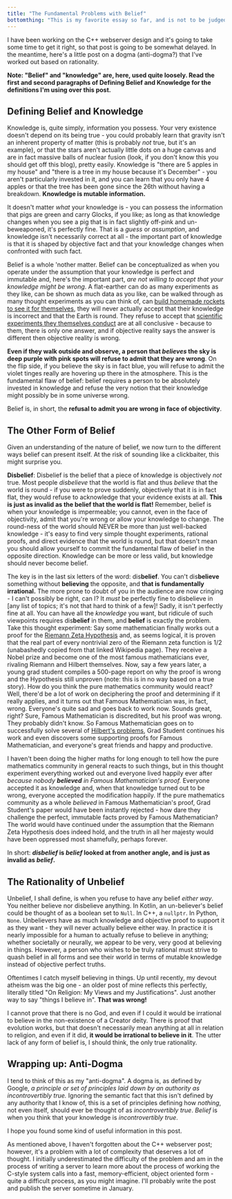 ```yaml
---
title: "The Fundamental Problems with Belief"
bottomthing: "This is my favorite essay so far, and is not to be judged by the title - I couldn't think of anything that fit better."
---
```


I have been working on the C++ webserver design and it's going to take some time to get it right, so that post is going to be somewhat delayed. In the meantime, here's a little post on a dogma (anti-dogma?) that I've worked out based on rationality.

**Note: "Belief" and "knowledge" are, here, used quite loosely. Read the first and second paragraphs of Defining Belief and Knowledge for the definitions I'm using over this post.**

## Defining Belief and Knowledge

Knowledge is, quite simply, information you possess. Your very existence doesn't depend on its being true - you could probably learn that gravity isn't an inherent property of matter (this is probably *not* true, but it's an example), or that the stars aren't actually little dots on a huge canvas and are in fact massive balls of nuclear fusion (look, if you don't know this you should get off this blog), pretty easily. Knowledge is "there are 5 apples in my house" and "there is a tree in my house because it's December" - you aren't particularly invested in it, and you can learn that you only have 4 apples or that the tree has been gone since the 26th without having a breakdown. **Knowledge is mutable information.**

It doesn't matter *what* your knowledge is - you can possess the information that pigs are green and carry Glocks, if you like; as long as that knowledge changes when you see a pig that is in fact slightly off-pink and un-beweaponed, it's perfectly fine. That is a *guess* or *assumption*, and knowledge isn't necessarily correct at all - the important part of knowledge is that it is shaped by objective fact and that your knowledge changes when confronted with such fact.

Belief is a whole 'nother matter. Belief can be conceptualized as when you operate under the assumption that your knowledge is perfect and immutable and, here's the important part, *are not willing to accept that your knowledge might be wrong*. A flat-earther can do as many experiments as they like, can be shown as much data as you like, can be walked through as many thought experiments as you can think of, can [build homemade rockets to see it for themselves](https://www.bbc.com/news/av/technology-43064922), they will never actually accept that their knowledge is incorrect and that the Earth is round. They refuse to accept that [scientific experiments they themselves conduct](https://www.businessinsider.com/flat-earthers-tried-to-prove-the-earth-was-flat-and-it-did-not-go-well-2019-2) are at all conclusive - because to them, there is only one answer, and if objective reality says the answer is different then objective reality is wrong.

**Even if they walk outside and observe, a person that _believes_ the sky is deep purple with pink spots will refuse to admit that they are wrong**. On the flip side, if you believe the sky is in fact blue, you will refuse to admit the violet tinges really are hovering up there in the atmosphere. This is the fundamental flaw of belief: belief requires a person to be absolutely invested in knowledge and refuse the very notion that their knowledge might possibly be in some universe wrong.

Belief is, in short, the **refusal to admit you are wrong in face of objectivity**.

## The Other Form of Belief

Given an understanding of the nature of belief, we now turn to the different ways belief can present itself. At the risk of sounding like a clickbaiter, this might surprise you.

**Disbelief**: Disbelief is the belief that a piece of knowledge is objectively *not* true. Most people *disbelieve* that the world is flat and thus *believe* that the world is round - if you were to prove suddenly, objectively that it is in fact flat, they would refuse to acknowledge that your evidence exists at all. **This is just as invalid as the belief that the world is flat!** Remember, belief is when your knowledge is impermeable; you cannot, even in the face of objectivity, admit that you're wrong or allow your knowledge to change. The round-ness of the world should NEVER be more than just well-backed knowledge - it's easy to find very simple thought experiments, rational proofs, and direct evidence that the world is round, but that doesn't mean you should allow yourself to commit the fundamental flaw of belief in the opposite direction. Knowledge can be more or less valid, but knowledge should never become belief.

The key is in the last six letters of the word: dis**belief**. You can't dis**believe** something without **believing** the opposite, and **that is fundamentally irrational.** The more prone to doubt of you in the audience are now cringing - I can't possibly be right, can I? It *must* be perfectly fine to disbelieve in [any list of topics; it's not that hard to think of a few]! Sadly, it isn't perfectly fine at all. You can have all the *knowledge* you want, but ridicule of such viewpoints requires dis**belief** in them, and **belief** is exactly the problem. Take this thought experiment: Say some mathematician finally works out a proof for the [Riemann Zeta Hypothesis](https://en.wikipedia.org/wiki/Riemann_hypothesis) and, as seems logical, it is proven that the real part of every nontrivial zero of the Riemann zeta function is 1/2 (unabashedly copied from that linked Wikipedia page). They receive a Nobel prize and become one of the most famous mathematicians ever, rivaling Riemann and Hilbert themselves. Now, say a few years later, a young grad student compiles a 500-page report on why the proof is wrong and the Hypothesis still unproven (note: this is in no way based on a true story). How do you think the pure mathematics community would react? Well, there'd be a lot of work on deciphering the proof and determining if it really applies, and it turns out that Famous Mathematician was, in fact, wrong. Everyone's quite sad and goes back to work now. Sounds great, right? Sure, Famous Mathematician is discredited, but his proof was wrong. They probably didn't know. So Famous Mathematician goes on to successfully solve several of [Hilbert's problems](https://en.wikipedia.org/wiki/Hilbert%27s_problems), Grad Student continues his work and even discovers some supporting proofs for Famous Mathematician, and everyone's great friends and happy and productive.

I haven't been doing the higher maths for long enough to tell how the pure mathematics community in general reacts to such things, but in this thought experiment everything worked out and everyone lived happily ever after _because nobody **believed** in Famous Mathematician's proof._ Everyone accepted it as knowledge and, when that knowledge turned out to be wrong, everyone accepted the modification happily. If the pure mathematics community as a whole *believed* in Famous Mathematician's proof, Grad Student's paper would have been instantly rejected - how dare they challenge the perfect, immutable facts proved by Famous Mathematician? The world would have continued under the assumption that the Riemann Zeta Hypothesis does indeed hold, and the truth in all her majesty would have been oppressed most shamefully, perhaps forever.

In short: ***disbelief* is *belief* looked at from another angle, and is just as invalid as *belief*.**

## The Rationality of Unbelief

Unbelief, I shall define, is when you refuse to have any belief *either way*. You neither believe nor disbelieve anything. In Kotlin, an un-believer's belief could be thought of as a boolean set to `Null`. In C++, a `nullptr`. In Python, `None`. Unbelievers have as much knowledge and objective proof to support it as they want - they will never actually believe either way. In practice it is nearly impossible for a human to actually refuse to believe in anything; whether societally or neurally, we appear to be very, very good at believing in things. However, a person who wishes to be truly rational must strive to quash belief in all forms and see their world in terms of mutable knowledge instead of objective perfect truths.

Oftentimes I catch myself believing in things. Up until recently, my devout atheism was the big one - an older post of mine reflects this perfectly, literally titled "On Religion: My Views and my Justifications". Just another way to say "things I believe in". **That was wrong!**

I cannot prove that there is no God, and even if I could it would be irrational to believe in the non-existence of a Creator deity. There is proof that evolution works, but that doesn't necessarily mean anything at all in relation to religion, and even if it did, **it would be irrational to believe in it**. The utter lack of any form of belief is, I should think, the only true rationality.

## Wrapping up: Anti-Dogma

I tend to think of this as my "anti-dogma". A dogma is, as defined by Google, *a principle or set of principles laid down by an authority as incontrovertibly true.* Ignoring the semantic fact that this isn't defined by any authority that I know of, this is a set of principles defining how *nothing*, not even itself, should ever be thought of as *incontrovertibly true*. *Belief* is when you think that your knowledge is *incontrovertibly true*.

I hope you found some kind of useful information in this post.



As mentioned above, I haven't forgotten about the C++ webserver post; however, it's a problem with a lot of complexity that deserves a lot of thought. I initially underestimated the difficulty of the problem and am in the process of writing a server to learn more about the process of working the C-style system calls into a fast, memory-efficient, object oriented form - quite a difficult process, as you might imagine. I'll probably write the post and publish the server sometime in January.